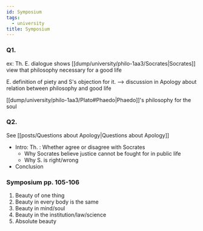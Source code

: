 ```yaml
---
id: Symposium
tags:
  - university
title: Symposium
---
```

### Q1.

ex: Th. 
E. dialogue shows [[dump/university/philo-1aa3/Socrates|Socrates]] view that philosophy necessary for a good life

E. definition of piety and S's objection for it. --> discussion in Apology about relation between philosophy and good life

[[dump/university/philo-1aa3/Plato#Phaedo|Phaedo]]'s philosophy for the soul


### Q2.

See [[posts/Questions about Apology|Questions about Apology]]

- Intro: Th. : Whether agree or disagree with Socrates
	* Why Socrates believe justice cannot be fought for in public life
	* Why S. is right/wrong
- Conclusion

### Symposium pp. 105-106

1. Beauty of one thing
2. Beauty in every body is the same
3. Beauty in mind/soul
4. Beauty in the institution/law/science 
5. Absolute beauty